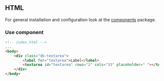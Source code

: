 <!--
SPDX-FileCopyrightText: 2025 DB Systel GmbH

SPDX-License-Identifier: Apache-2.0
-->

## HTML

For general installation and configuration look at the [components](https://www.npmjs.com/package/@db-ux/core-components) package.

### Use component

```html index.html
<!-- index.html -->
...
<body>
	<div class="db-textarea">
		<label for="textarea">Label</label>
		<textarea id="textarea" rows="2" cols="33" placeholder=" "></textarea>
	</div>
</body>
```
